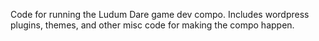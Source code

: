 Code for running the Ludum Dare game dev compo.  Includes wordpress plugins, themes, and other misc code for making the compo happen.